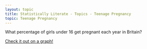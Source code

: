 ```yaml
---
layout: topic
title: Statistically Literate - Topics - Teenage Pregnancy
topic: Teenage Pregnancy
---
```


What percentage of girls under 16 get pregnant each year in Britain?

<a href="http://explorer.okfnlabs.org/#davidmiller/7e551656d67249608631/view/graph" target="blank">
  Check it out on a graph!
</a>
